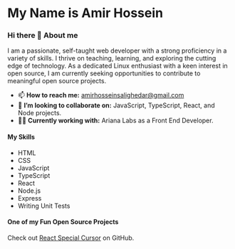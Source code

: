 # My Name is Amir Hossein

### Hi there 👋 About me

I am a passionate, self-taught web developer with a strong proficiency in a variety of skills. I thrive on teaching, learning, and exploring the cutting edge of technology. As a dedicated Linux enthusiast with a keen interest in open source, I am currently seeking opportunities to contribute to meaningful open source projects.

- 📫 **How to reach me:** [amirhosseinsalighedar@gmail.com](mailto:amirhosseinsalighedar@gmail.com)
- 👯 **I’m looking to collaborate on:** JavaScript, TypeScript, React, and Node projects.
- 👨‍💻 **Currently working with:** Ariana Labs as a Front End Developer.

#### My Skills

- HTML
- CSS
- JavaScript
- TypeScript
- React
- Node.js
- Express
- Writing Unit Tests

#### One of my Fun Open Source Projects

Check out [React Special Cursor](https://github.com/amirho1/react-special-cursor) on GitHub.

<!--
**amirho1/amirho1** is a ✨ _special_ ✨ repository because its `README.md` (this file) appears on your GitHub profile.

Here are some ideas tgit@github.com:amirho1/amirho1.gito get you started:

- 🔭 I’m currently working on ...
- 🌱 I’m currently learning ...
- 🤔 I’m looking for help with ...
- 💬 Ask me about ...
- 📫 How to reach me: ...
- 😄 Pronouns: ...
- ⚡ Fun fact: ...
-->
